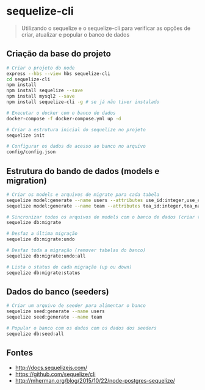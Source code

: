 # sequelize-cli
> Utilizando o sequelize e o sequelize-cli para verificar as opções de criar, atualizar e popular o banco de dados

## Criação da base do projeto
```bash
# Criar o projeto do node
express --hbs --view hbs sequelize-cli
cd sequelize-cli
npm install
npm install sequelize --save
npm install mysql2 --save
npm install sequelize-cli -g # se já não tiver instalado

# Executar o docker com o banco de dados
docker-compose -f docker-compose.yml up -d

# Criar a estrutura inicial do sequelize no projeto
sequelize init 

# Configurar os dados de acesso ao banco no arquivo
config/config.json
````

## Estrutura do bando de dados (models e migration)
```bash
# Criar os models e arquivos de migrate para cada tabela
sequelize model:generate --name users --attributes use_id:integer,use_email:string,use_name:string,use_password:string
sequelize model:generate --name team --attributes tea_id:integer,tea_name:string

# Sincronizar todos os arquivos de models com o banco de dados (criar tabelas no banco)
sequelize db:migrate

# Desfaz a última migração
sequelize db:migrate:undo

# Desfaz toda a migração (remover tabelas do banco)
sequelize db:migrate:undo:all

# Lista o status de cada migração (up ou down)
sequelize db:migrate:status
```

## Dados do banco (seeders)
```bash
# Criar um arquivo de seeder para alimentar o banco
sequelize seed:generate --name users
sequelize seed:generate --name team

# Popular o banco com os dados com os dados dos seeders
sequelize db:seed:all
```

## Fontes
- http://docs.sequelizejs.com/
- https://github.com/sequelize/cli
- http://mherman.org/blog/2015/10/22/node-postgres-sequelize/